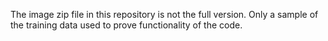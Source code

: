 The image zip file in this repository is not the full version. Only a sample of the training data used to prove functionality of the code. 